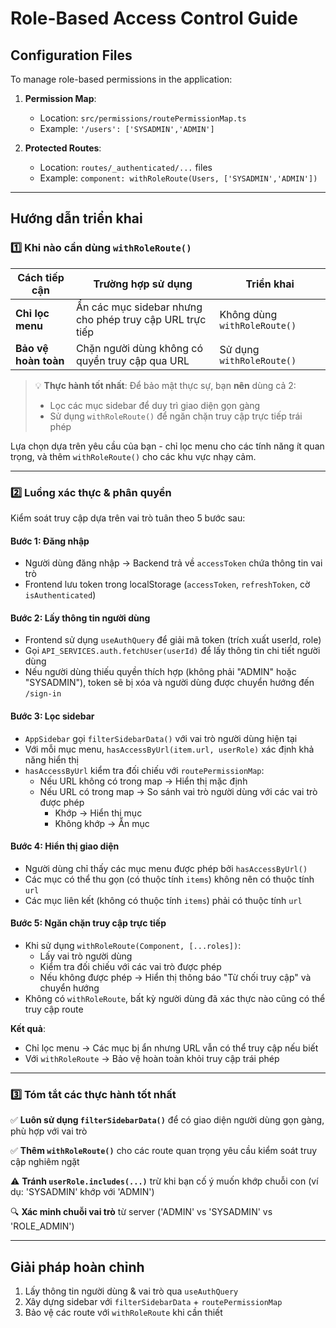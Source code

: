 # Role-Based Access Control Guide

## Configuration Files
To manage role-based permissions in the application:

1. **Permission Map**: 
   - Location: `src/permissions/routePermissionMap.ts`
   - Example: `'/users': ['SYSADMIN','ADMIN']`

2. **Protected Routes**:
   - Location: `routes/_authenticated/...` files
   - Example: `component: withRoleRoute(Users, ['SYSADMIN','ADMIN'])`

---

## Hướng dẫn triển khai

### 1️⃣ Khi nào cần dùng `withRoleRoute()`

| Cách tiếp cận | Trường hợp sử dụng | Triển khai |
|----------|----------|----------------|
| **Chỉ lọc menu** | Ẩn các mục sidebar nhưng cho phép truy cập URL trực tiếp | Không dùng `withRoleRoute()` |
| **Bảo vệ hoàn toàn** | Chặn người dùng không có quyền truy cập qua URL | Sử dụng `withRoleRoute()` |

> 💡 **Thực hành tốt nhất**: Để bảo mật thực sự, bạn **nên** dùng cả 2:  
> - Lọc các mục sidebar để duy trì giao diện gọn gàng
> - Sử dụng `withRoleRoute()` để ngăn chặn truy cập trực tiếp trái phép

Lựa chọn dựa trên yêu cầu của bạn - chỉ lọc menu cho các tính năng ít quan trọng, và thêm `withRoleRoute()` cho các khu vực nhạy cảm.

---

### 2️⃣ Luồng xác thực & phân quyền

Kiểm soát truy cập dựa trên vai trò tuân theo 5 bước sau:

#### Bước 1: Đăng nhập
- Người dùng đăng nhập → Backend trả về `accessToken` chứa thông tin vai trò
- Frontend lưu token trong localStorage (`accessToken`, `refreshToken`, cờ `isAuthenticated`)

#### Bước 2: Lấy thông tin người dùng
- Frontend sử dụng `useAuthQuery` để giải mã token (trích xuất userId, role)
- Gọi `API_SERVICES.auth.fetchUser(userId)` để lấy thông tin chi tiết người dùng
- Nếu người dùng thiếu quyền thích hợp (không phải "ADMIN" hoặc "SYSADMIN"), token sẽ bị xóa và người dùng được chuyển hướng đến `/sign-in`

#### Bước 3: Lọc sidebar
- `AppSidebar` gọi `filterSidebarData()` với vai trò người dùng hiện tại
- Với mỗi mục menu, `hasAccessByUrl(item.url, userRole)` xác định khả năng hiển thị
- `hasAccessByUrl` kiểm tra đối chiếu với `routePermissionMap`:
  - Nếu URL không có trong map → Hiển thị mặc định
  - Nếu URL có trong map → So sánh vai trò người dùng với các vai trò được phép
    - Khớp → Hiển thị mục
    - Không khớp → Ẩn mục

#### Bước 4: Hiển thị giao diện
- Người dùng chỉ thấy các mục menu được phép bởi `hasAccessByUrl()`
- Các mục có thể thu gọn (có thuộc tính `items`) không nên có thuộc tính `url`
- Các mục liên kết (không có thuộc tính `items`) phải có thuộc tính `url`

#### Bước 5: Ngăn chặn truy cập trực tiếp
- Khi sử dụng `withRoleRoute(Component, [...roles])`:
  - Lấy vai trò người dùng
  - Kiểm tra đối chiếu với các vai trò được phép
  - Nếu không được phép → Hiển thị thông báo "Từ chối truy cập" và chuyển hướng
- Không có `withRoleRoute`, bất kỳ người dùng đã xác thực nào cũng có thể truy cập route

**Kết quả**:
- Chỉ lọc menu → Các mục bị ẩn nhưng URL vẫn có thể truy cập nếu biết
- Với `withRoleRoute` → Bảo vệ hoàn toàn khỏi truy cập trái phép

---

### 3️⃣ Tóm tắt các thực hành tốt nhất

✅ **Luôn sử dụng `filterSidebarData()`** để có giao diện người dùng gọn gàng, phù hợp với vai trò

✅ **Thêm `withRoleRoute()`** cho các route quan trọng yêu cầu kiểm soát truy cập nghiêm ngặt

⚠️ **Tránh `userRole.includes(...)`** trừ khi bạn cố ý muốn khớp chuỗi con (ví dụ: 'SYSADMIN' khớp với 'ADMIN')

🔍 **Xác minh chuỗi vai trò** từ server ('ADMIN' vs 'SYSADMIN' vs 'ROLE_ADMIN')

---

## Giải pháp hoàn chỉnh

1. Lấy thông tin người dùng & vai trò qua `useAuthQuery`
2. Xây dựng sidebar với `filterSidebarData` + `routePermissionMap`
3. Bảo vệ các route với `withRoleRoute` khi cần thiết